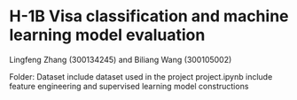 # H-1B Visa classification and machine learning model evaluation
Lingfeng Zhang (300134245) and Biliang Wang (300105002)

Folder: Dataset include dataset used in the project 
project.ipynb include feature engineering and supervised learning model constructions

